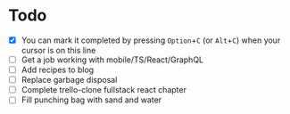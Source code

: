 # Todo

- [x] You can mark it completed by pressing `Option`+`C` (or `Alt`+`C`) when your cursor is on this line
- [ ] Get a job working with mobile/TS/React/GraphQL
- [ ] Add recipes to blog
- [ ] Replace garbage disposal
- [ ] Complete trello-clone fullstack react chapter
- [ ] Fill punching bag with sand and water